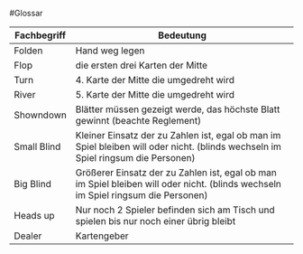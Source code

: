 #Glossar

| Fachbegriff | Bedeutung |
|-------------|-----------|
| Folden | Hand weg legen |
| Flop | die ersten drei Karten der Mitte |
| Turn | 4. Karte der Mitte die umgedreht wird |
| River | 5. Karte der Mitte die umgedreht wird |
| Showndown | Blätter müssen gezeigt werde, das höchste Blatt gewinnt (beachte Reglement) |
| Small Blind | Kleiner Einsatz der zu Zahlen ist, egal ob man im Spiel bleiben will oder nicht. (blinds wechseln im Spiel ringsum die Personen) |
| Big Blind | Größerer Einsatz der zu Zahlen ist, egal ob man im Spiel bleiben will oder nicht. (blinds wechseln im Spiel ringsum die Personen) |
| Heads up | Nur noch 2 Spieler befinden sich am Tisch und spielen bis nur noch einer übrig bleibt |
| Dealer | Kartengeber |
